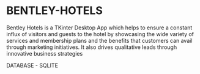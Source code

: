 # BENTLEY-HOTELS
Bentley Hotels is a TKinter Desktop App which helps to ensure a constant influx of visitors and guests to the hotel by showcasing the
wide variety of services and membership plans and the benefits that customers can avail through marketing initiatives.
It also drives qualitative leads through innovative business strategies

DATABASE - SQLITE
